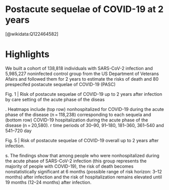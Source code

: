 
Postacute sequelae of COVID-19 at 2 years
==========
  
  [@wikidata:Q122464582]  
  

# Highlights

We built a cohort of 138,818 individuals
with SARS-CoV-2 infection and 5,985,227 noninfected control group from the
US Department of Veterans Afairs and followed them for 2 years to estimate
the risks of death and 80 prespecifed postacute sequelae of COVID-19
(PASC)

Fig. 1 | Risk of postacute sequelae of COVID-19 up to 2 years after infection
by care setting of the acute phase of the diseas

<!-- Nice, simple dataviz, though dates should be in different places, to indicate data is for the range.-->

. Heatmaps include (top row) nonhospitalized for COVID-19 during the
acute phase of the disease (n = 118,238) corresponding to each sequela and
(bottom row) COVID-19 hospitalization during the acute phase of the disease
(n = 20,580).
r time periods of 30–90, 91–180, 181–360, 361–540 and
541–720 day 


<!-- Cardiac arrest data is VERY impressive. Cholangitis is the largest continued ristk for hospitalized patients (and seemingly null for non-hospitalized). 


non-hospitalized, risks seem to be generally low, that is great! Very slight increase for gastritis, headaches and  cough. The others are significant, but irrelevant. -->

Fig. 5 | Risk of postacute sequelae of COVID-19 overall up to 2 years after
infection. 

<!-- Not good! Non-hospitalized and Hostpitalized patients had VERY different outcomes. Putting them together introduces confusion. -->


s. The findings show that among people who were
nonhospitalized during the acute phase of SARS-CoV-2 infection (this
group represents the majority of people with COVID-19), the risk of
death becomes nonstatistically significant at 6 months (possible range
of risk horizon: 3–12 months) after infection and the risk of hospitalization remains elevated until 19 months (12–24 months) after infection. 

<!-- Statistically significant, but the effect size is kind of small, 1.3 u >

# Comments

## Tags

# Links
  
 * [Scholia Profile](https://scholia.toolforge.org/work/Q122464582)  
 * [Wikidata](https://www.wikidata.org/wiki/Q122464582)  
 * [Author Disambiguator](https://author-disambiguator.toolforge.org/work_item_oauth.php?id=Q122464582&batch_id=&match=1&author_list_id=&doit=Get+author+links+for+work)  

# Reading dates
  
 * 2023-09-13
